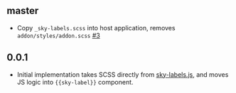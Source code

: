 master
------

* Copy `_sky-labels.scss` into host application, removes
  `addon/styles/addon.scss` [#3]

[#3]: https://github.com/thoughtbot/ember-sky-labels/pull/3

0.0.1
-----

* Initial implementation takes SCSS directly from [sky-labels.js], and moves
  JS logic into `{{sky-label}}` component.

[sky-labels.js]: https://github.com/thoughtbot/sky-labels
